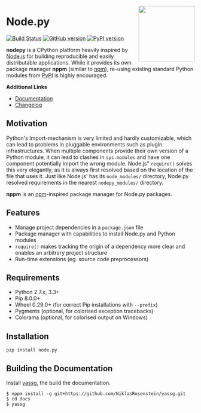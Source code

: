 <img src="https://i.imgur.com/IfmOKFI.png" align="right" width="150px"></img>

# Node.py

[![Build Status](https://travis-ci.org/nodepy/nodepy.svg?branch=master)](https://travis-ci.org/nodepy/nodepy)
[![GitHub version](https://badge.fury.io/gh/nodepy%2Fnodepy.svg)](https://badge.fury.io/gh/nodepy%2Fnodepy)
[![PyPI version](https://badge.fury.io/py/node.py.svg)](https://badge.fury.io/py/node.py)

**nodepy** is a CPython platform heavily inspired by [Node.js] for building
reproducible and easily distributable applications. While it provides its own
package manager **nppm** (similar to  [npm]), re-using existing standard
Python modules from [PyPI] is highly encouraged.

__Additional Links__

- [Documentation]
- [Changelog]

## Motivation

Python's Import-mechanism is very limited and hardly customizable, which can
lead to problems in pluggable environments such as plugin infrastructures. When
multiple components provide their own version of a Python module, it can lead
to clashes in `sys.modules` and have one component potentially import the
wrong module. Node.js" `require()` solves this very elegantly, as it is always
first resolved based on the location of the file that uses it. Just like
Node.js' has its `node_modules/` directory, Node.py resolved requirements in
the nearest `nodepy_modules/` directory.

**nppm** is an [npm]-inspired package manager for Node.py packages.

  [c4ddev]: https://github.com/NiklasRosenstein/c4ddev
  [Changelog]: docs/source/changelog.md
  [Documentation]: https://nodepy.github.io/nodepy/
  [localimport]: https://github.com/NiklasRosenstein/localimport
  [Node.js]: https://nodejs.org/
  [npm]: https://www.npmjs.com/
  [Pip]: https://pypi.python.org/pypi/pip
  [PyPI]: https://pypi.python.org/pypi
  [standalone-builder]: https://github.com/nodepy/standalone-builder

## Features

- Manage project dependencies in a `package.json` file
- Package manager with capabilities to install Node.py and Python modules
- `require()` makes tracking the origin of a dependency more clear and
  enables an arbitrary project structure
- Run-time extensions (eg. source code preprocessors)

## Requirements

- Python 2.7.x, 3.3+
- Pip 8.0.0+
- Wheel 0.29.0+ (for correct Pip installations with `--prefix`)
- Pygments (optional, for colorised exception tracebacks)
- Colorama (optional, for colorised output on Windows)

## Installation

    pip install node.py

## Building the Documentation

Install [yassg], the build the documentation.

    $ nppm install -g git+https://github.com/NiklasRosenstein/yassg.git
    $ cd docs
    $ yassg

[yassg]: https://github.com/NiklasRosenstein/yassg
